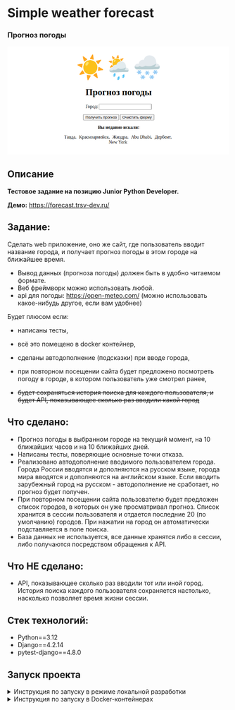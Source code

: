 # Simple weather forecast

### Прогноз погоды
![weather_forecast_screenshot.png](weather_forecast_screenshot.png)
## Описание
**Тестовое задание на позицию Junior Python Developer.**

**Демо:** https://forecast.trsv-dev.ru/

## Задание:

Сделать web приложение, оно же сайт, где пользователь вводит название города, 
и получает прогноз погоды в этом городе на ближайшее время.

 - Вывод данных (прогноза погоды) должен быть в удобно читаемом формате.
 - Веб фреймворк можно использовать любой.
 - api для погоды: https://open-meteo.com/ (можно использовать какое-нибудь другое, 
если вам удобнее)

Будет плюсом если:

- написаны тесты,
- всё это помещено в docker контейнер,
- сделаны автодополнение (подсказки) при вводе города,
- при повторном посещении сайта будет предложено посмотреть погоду в городе, 
в котором пользователь уже смотрел ранее,

- ~~будет сохраняться история поиска для каждого пользователя, и будет API, показывающее сколько раз вводили какой город~~

## Что сделано:

- Прогноз погоды в выбранном городе на текущий момент, на 10 ближайших часов и
на 10 ближайших дней.
- Написаны тесты, поверяющие основные точки отказа.
- Реализовано автодополнение вводимого пользователем города. Города России 
вводятся и дополняются на русском языке, города мира вводятся и дополняются на 
английском языке. Если вводить зарубежный город на русском - автодополнение 
не сработает, но прогноз будет получен.
- При повторном посещении сайта пользователю будет предложен список городов,
в которых он уже просматривал прогноз. Список хранится в сессии пользователя и 
отдается последние 20 (по умолчанию) городов. При нажатии на город он автоматически
подставляется в поле поиска.
- База данных не используется, все данные хранятся либо в сессии, либо получаются
посредством обращения к API.

## Что НЕ сделано:
- API, показывающее сколько раз вводили тот или иной город. История 
поиска каждого пользователя сохраняется настолько, насколько позволяет время
жизни сессии.

## Стек технологий:
* Python==3.12
* Django==4.2.14
* pytest-django==4.8.0

## Запуск проекта

<details>

<summary>Инструкция по запуску в режиме локальной разработки</summary>

### **_Запуск из консоли._**

Клонируйте репозиторий с **develop веткой** к себе на машину:
```
git@github.com:trsv-dev/simple_weather_forecast.git
```
Перейдите в папку проекта:
```
cd simple_weather_forecast/
```
Установите виртуальное окружение (**если работаете в Linux**):
```
python3.12 -m venv venv
```
Активируйте виртуальное окружение:
```
source venv/bin/activate
```
Перейдите в папку **backend**:
```
cd backend/
```
Переименуйте **.env.example** в **.env**, ознакомьтесь с содержимым, внесите
необходимые изменения.

Установите зависимости из файла requirements.txt:
```
pip install -r requirements.txt
``` 
Создайте и примените миграции БД:
```
python manage.py makemigrations
python manage.py migrate
```
Создайте суперпользователя:
```
python manage.py createsuperuser
```
Запустите локальный сервер разработки:
```
python manage.py runserver 127.0.0.1:8000
```
Сайт будет доступен по адресу http://127.0.0.1:8000/,
админка будет доступна по адресу http://127.0.0.1:8000/admin/.

</details>

<details>

<summary>Инструкция по запуску в Docker-контейнерах</summary>

### **_Запуск в контейнерах._**

Клонируйте репозиторий с **develop веткой** к себе на машину:
```
git@github.com:trsv-dev/simple_weather_forecast.git
```
Перейдите в папку проекта:
```
cd simple_weather_forecast/
```

Переименуйте **.env.example** в **.env**, ознакомьтесь с содержимым, внесите
необходимые изменения.


Запустите контейнер в фоновом режиме:
```
docker compose -f docker-compose.yml up -d
```
Выполните и примените миграции БД (выполнять последовательно):
```
docker compose -f docker-compose.yml exec backend python manage.py makemigrations
docker compose -f docker-compose.yml exec backend python manage.py migrate
```
Соберите и скопируйте статику (выполнять последовательно):
```
docker compose -f docker-compose.yml exec backend python manage.py collectstatic
docker compose -f docker-compose.yml exec backend cp -r /app/collected_static/. /app/static/
```
Создайте суперпользователя:
```
docker compose -f docker-compose.yml exec backend python manage.py createsuperuser
```
Сайт будет доступен по адресу http://127.0.0.1:8000/,
админка будет доступна по адресу http://127.0.0.1:8000/admin/.

</details>

